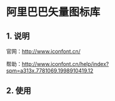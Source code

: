  # 阿里巴巴矢量图标库

## 1. 说明

官网：http://www.iconfont.cn/

帮助：http://www.iconfont.cn/help/index?spm=a313x.7781069.1998910419.12

## 2. 使用

